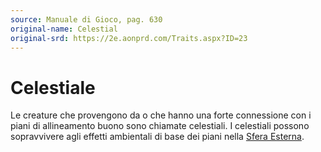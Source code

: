 ```yaml
---
source: Manuale di Gioco, pag. 630
original-name: Celestial
original-srd: https://2e.aonprd.com/Traits.aspx?ID=23
---
```


# Celestiale

Le creature che provengono da o che hanno una forte connessione con i piani di
allineamento buono sono chiamate celestiali. I celestiali possono sopravvivere
agli effetti ambientali di base dei piani nella
[Sfera Esterna](/piani/sfera-esterna).
